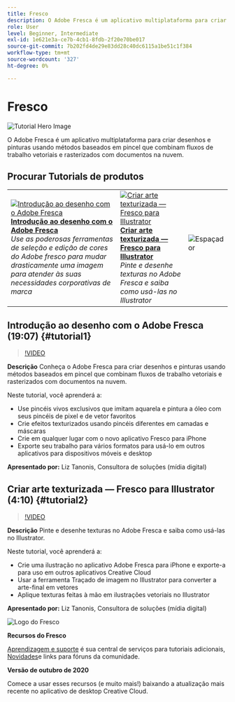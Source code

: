 ```yaml
---
title: Fresco
description: O Adobe Fresca é um aplicativo multiplataforma para criar desenhos e pinturas usando métodos baseados em pincel que combinam fluxos de trabalho vetoriais e rasterizados com documentos na nuvem
role: User
level: Beginner, Intermediate
exl-id: 1e621e3a-ce7b-4cb1-8fdb-2f20e70be017
source-git-commit: 7b202fd4de29e83dd28c40dc6115a1be51c1f384
workflow-type: tm+mt
source-wordcount: '327'
ht-degree: 0%

---
```


# Fresco

![Tutorial Hero Image](../assets/Fresco.jpg)

O Adobe Fresca é um aplicativo multiplataforma para criar desenhos e pinturas usando métodos baseados em pincel que combinam fluxos de trabalho vetoriais e rasterizados com documentos na nuvem.

## Procurar Tutorials de produtos

<table style="table-layout:fixed">
<tr>
 <td>
   <a href="fresco.md#tutorial1">
      <img alt="Introdução ao desenho com o Adobe Fresca" src="../assets/fresco_drawingPaintingIntro_tanonis_thumbnail.jpg" />
   </a>
    <div>
   <a href="fresco.md#tutorial1"><strong>Introdução ao desenho com o Adobe Fresca</strong></a>
    </div>
    <em>Use as poderosas ferramentas de seleção e edição de cores do Adobe fresco para mudar drasticamente uma imagem para atender às suas necessidades corporativas de marca</em>
    <br>
  </td>
  <td>
   <a href="fresco.md#tutorial2">
      <img alt="Criar arte texturizada — Fresco para Illustrator" src="../assets/fresco_textureToVector_tanonis_thumbnail.jpg" />
   </a>
    <div>
   <a href="fresco.md#tutorial2"><strong>Criar arte texturizada — Fresco para Illustrator</strong></a>
    </div>
    <em>Pinte e desenhe texturas no Adobe Fresca e saiba como usá-las no Illustrator</em>
    <br>
  </td>
  <td>
    <img alt="Espaçador" src="../assets/Whitespacer.png" />
    <div>
    <br>
  </td>
</tr>
</table>

## Introdução ao desenho com o Adobe Fresca (19:07) {#tutorial1}

>[!VIDEO](https://video.tv.adobe.com/v/326946?hidetitle=true)

**Descrição**
Conheça o Adobe Fresca para criar desenhos e pinturas usando métodos baseados em pincel que combinam fluxos de trabalho vetoriais e rasterizados com documentos na nuvem.

Neste tutorial, você aprenderá a:
* Use pincéis vivos exclusivos que imitam aquarela e pintura a óleo com seus pincéis de pixel e de vetor favoritos
* Crie efeitos texturizados usando pincéis diferentes em camadas e máscaras
* Crie em qualquer lugar com o novo aplicativo Fresco para iPhone
* Exporte seu trabalho para vários formatos para usá-lo em outros aplicativos para dispositivos móveis e desktop

**Apresentado por:**
Liz Tanonis, Consultora de soluções (mídia digital)

## Criar arte texturizada — Fresco para Illustrator (4:10) {#tutorial2}

>[!VIDEO](https://video.tv.adobe.com/v/326947?hidetitle=true)

**Descrição**
Pinte e desenhe texturas no Adobe Fresca e saiba como usá-las no Illustrator.

Neste tutorial, você aprenderá a:
* Crie uma ilustração no aplicativo Adobe Fresca para iPhone e exporte-a para uso em outros aplicativos Creative Cloud
* Usar a ferramenta Traçado de imagem no Illustrator para converter a arte-final em vetores
* Aplique texturas feitas à mão em ilustrações vetoriais no Illustrator

**Apresentado por:**
Liz Tanonis, Consultora de soluções (mídia digital)

![Logo do Fresco](../assets/fr_appicon_96.png)

**Recursos do Fresco**

[Aprendizagem e suporte](https://helpx.adobe.com/support/adobe-fresco.html) é sua central de serviços para tutoriais adicionais, [Novidades](https://helpx.adobe.com/fresco/using/whats-new.html)e links para fóruns da comunidade.

**Versão de outubro de 2020**

Comece a usar esses recursos (e muito mais!) baixando a atualização mais recente no aplicativo de desktop Creative Cloud.

